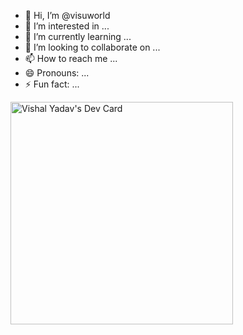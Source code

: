 - 👋 Hi, I’m @visuworld
- 👀 I’m interested in ...
- 🌱 I’m currently learning ...
- 💞️ I’m looking to collaborate on ...
- 📫 How to reach me ...
- 😄 Pronouns: ...
- ⚡ Fun fact: ...

<a href="https://app.daily.dev/visuworld"><img src="https://api.daily.dev/devcards/v2/V1Ji4hBJDh8z58m8GaUH4.png?type=default&r=liu" width="356" alt="Vishal Yadav's Dev Card"/></a>
<!---
visuworld/visuworld is a ✨ special ✨ repository because its `README.md` (this file) appears on your GitHub profile.
You can click the Preview link to take a look at your changes.
--->
